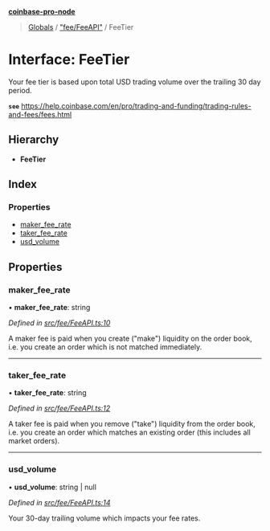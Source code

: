 **[coinbase-pro-node](../README.md)**

> [Globals](../globals.md) / ["fee/FeeAPI"](../modules/_fee_feeapi_.md) / FeeTier

# Interface: FeeTier

Your fee tier is based upon total USD trading volume over the trailing 30 day period.

**`see`** https://help.coinbase.com/en/pro/trading-and-funding/trading-rules-and-fees/fees.html

## Hierarchy

- **FeeTier**

## Index

### Properties

- [maker_fee_rate](_fee_feeapi_.feetier.md#maker_fee_rate)
- [taker_fee_rate](_fee_feeapi_.feetier.md#taker_fee_rate)
- [usd_volume](_fee_feeapi_.feetier.md#usd_volume)

## Properties

### maker_fee_rate

• **maker_fee_rate**: string

_Defined in [src/fee/FeeAPI.ts:10](https://github.com/bennycode/coinbase-pro-node/blob/06bdaca/src/fee/FeeAPI.ts#L10)_

A maker fee is paid when you create ("make") liquidity on the order book, i.e. you create an order which is not matched immediately.

---

### taker_fee_rate

• **taker_fee_rate**: string

_Defined in [src/fee/FeeAPI.ts:12](https://github.com/bennycode/coinbase-pro-node/blob/06bdaca/src/fee/FeeAPI.ts#L12)_

A taker fee is paid when you remove ("take") liquidity from the order book, i.e. you create an order which matches an existing order (this includes all market orders).

---

### usd_volume

• **usd_volume**: string \| null

_Defined in [src/fee/FeeAPI.ts:14](https://github.com/bennycode/coinbase-pro-node/blob/06bdaca/src/fee/FeeAPI.ts#L14)_

Your 30-day trailing volume which impacts your fee rates.

